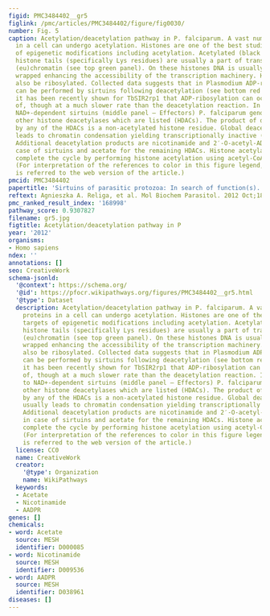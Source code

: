 ```yaml
---
figid: PMC3484402__gr5
figlink: /pmc/articles/PMC3484402/figure/fig0030/
number: Fig. 5
caption: Acetylation/deacetylation pathway in P. falciparum. A vast number of proteins
  in a cell can undergo acetylation. Histones are one of the best studied targets
  of epigenetic modifications including acetylation. Acetylated (black triangles)
  histone tails (specifically Lys residues) are usually a part of transcriptionally-permissive
  (eu)chromatin (see top green panel). On these histones DNA is usually less “tightly”
  wrapped enhancing the accessibility of the transcription machinery. Histones can
  also be ribosylated. Collected data suggests that in Plasmodium ADP-ribosylation
  can be performed by sirtuins following deacetylation (see bottom red panel). However
  it has been recently shown for TbSIR2rp1 that ADP-ribosylation can occur independently
  of, though at a much slower rate than the deacetylation reaction. In addition to
  NAD+-dependent sirtuins (middle panel – Effectors) P. falciparum genome contains
  other histone deacetylases which are listed (HDACs). The product of deacetylation
  by any of the HDACs is a non-acetylated histone residue. Global deacetylation usually
  leads to chromatin condensation yielding transcriptionally inactive (hetero)chromatin.
  Additional deacetylation products are nicotinamide and 2′-O-acetyl-ADP ribose in
  case of sirtuins and acetate for the remaining HDACs. Histone acetylases (HATs)
  complete the cycle by performing histone acetylation using acetyl-CoA as a co-substrate.
  (For interpretation of the references to color in this figure legend, the reader
  is referred to the web version of the article.)
pmcid: PMC3484402
papertitle: 'Sirtuins of parasitic protozoa: In search of function(s).'
reftext: Agnieszka A. Religa, et al. Mol Biochem Parasitol. 2012 Oct;185(2-2):71-88.
pmc_ranked_result_index: '168998'
pathway_score: 0.9307827
filename: gr5.jpg
figtitle: Acetylation/deacetylation pathway in P
year: '2012'
organisms:
- Homo sapiens
ndex: ''
annotations: []
seo: CreativeWork
schema-jsonld:
  '@context': https://schema.org/
  '@id': https://pfocr.wikipathways.org/figures/PMC3484402__gr5.html
  '@type': Dataset
  description: Acetylation/deacetylation pathway in P. falciparum. A vast number of
    proteins in a cell can undergo acetylation. Histones are one of the best studied
    targets of epigenetic modifications including acetylation. Acetylated (black triangles)
    histone tails (specifically Lys residues) are usually a part of transcriptionally-permissive
    (eu)chromatin (see top green panel). On these histones DNA is usually less “tightly”
    wrapped enhancing the accessibility of the transcription machinery. Histones can
    also be ribosylated. Collected data suggests that in Plasmodium ADP-ribosylation
    can be performed by sirtuins following deacetylation (see bottom red panel). However
    it has been recently shown for TbSIR2rp1 that ADP-ribosylation can occur independently
    of, though at a much slower rate than the deacetylation reaction. In addition
    to NAD+-dependent sirtuins (middle panel – Effectors) P. falciparum genome contains
    other histone deacetylases which are listed (HDACs). The product of deacetylation
    by any of the HDACs is a non-acetylated histone residue. Global deacetylation
    usually leads to chromatin condensation yielding transcriptionally inactive (hetero)chromatin.
    Additional deacetylation products are nicotinamide and 2′-O-acetyl-ADP ribose
    in case of sirtuins and acetate for the remaining HDACs. Histone acetylases (HATs)
    complete the cycle by performing histone acetylation using acetyl-CoA as a co-substrate.
    (For interpretation of the references to color in this figure legend, the reader
    is referred to the web version of the article.)
  license: CC0
  name: CreativeWork
  creator:
    '@type': Organization
    name: WikiPathways
  keywords:
  - Acetate
  - Nicotinamide
  - AADPR
genes: []
chemicals:
- word: Acetate
  source: MESH
  identifier: D000085
- word: Nicotinamide
  source: MESH
  identifier: D009536
- word: AADPR
  source: MESH
  identifier: D038961
diseases: []
---
```

